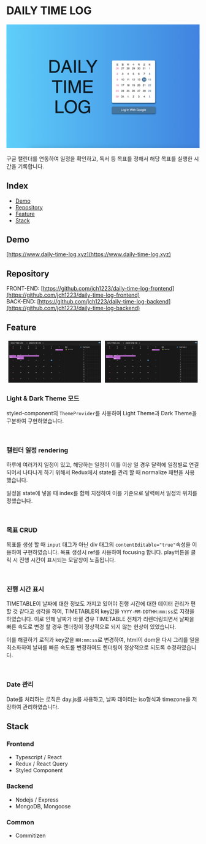 # DAILY TIME LOG

  <img src="https://github.com/jch1223/daily-time-log-frontend/blob/master/readme.assets/home.png?raw=true" alt="demo" />

구글 캘린더를 연동하여 일정을 확인하고, 독서 등 목표를 정해서 해당 목표를 실행한 시간을 기록합니다.

## Index

- [Demo](#demo)
- [Repository](#repository)
- [Feature](#feature)
- [Stack](#stack)

## Demo

[https://www.daily-time-log.xyz](https://www.daily-time-log.xyz)

## Repository

FRONT-END: [https://github.com/jch1223/daily-time-log-frontend](https://github.com/jch1223/daily-time-log-frontend)  
BACK-END: [https://github.com/jch1223/daily-time-log-backend](https://github.com/jch1223/daily-time-log-backend)

## Feature

<div style="display: flex; text-align: center;">
  <!-- 링크 수정 -->
  <img style="width: 48%; margin: 1%;" src="https://github.com/jch1223/daily-time-log-frontend/blob/master/readme.assets/running-time.gif?raw=true" alt="running-time" />
  <img style="width: 48%; margin: 1%;" src="https://github.com/jch1223/daily-time-log-frontend/blob/master/readme.assets/darkmode.gif?raw=true" alt="darkmode" />
</div>

### Light & Dark Theme 모드

styled-component의 `ThemeProvider`를 사용하여 Light Theme과 Dark Theme을 구분하여 구현하였습니다.

<br />

### 캘린더 일정 rendering

하루에 여러가지 일정이 있고, 해당하는 일정이 이틀 이상 일 경우 달력에 일정별로 연결되어서 나타나게 하기 위해서 Redux에서 state를 관리 할 때 normalize 패턴을 사용했습니다.

일정을 state에 넣을 때 index를 함께 지정하여 이를 기준으로 달력에서 일정의 위치를 정했습니다.

<br />

### 목표 CRUD

목표를 생성 할 때 `input` 태그가 아닌 div 태그의 `contentEditable="true"`속성을 이용하여 구현하였습니다. 목표 생성시 ref를 사용하여 focusing 합니다. play버튼을 클릭 시 진행 시간이 표시되는 모달창이 노출됩니다.

<br />

### 진행 시간 표시

TIMETABLE이 날짜에 대한 정보도 가지고 있어야 진행 시간에 대한 데이터 관리가 편할 것 같다고 생각을 하여, TIMETABLE의 key값을 `YYYY-MM-DDTHH:mm:ss`로 지정을 하였습니다. 이로 인해 날짜가 바뀔 경우 TIMETABLE 전체가 리렌더링되면서 날짜을 빠른 속도로 변경 할 경우 렌더링이 정상적으로 되지 않는 현상이 있었습니다.

이를 해결하기 로직과 key값을 `HH:mm:ss`로 변경하여, html이 dom을 다시 그리를 일을 최소화하여 날짜를 빠른 속도롤 변경하여도 렌더링이 정상적으로 되도록 수정하였습니다.

<br />

### Date 관리

Date를 처리하는 로직은 day.js를 사용하고, 날짜 데이터는 iso형식과 timezone을 저장하여 관리하였습니다.

## Stack

### Frontend

- Typescript / React
- Redux / React Query
- Styled Component

### Backend

- Nodejs / Express
- MongoDB, Mongoose

### Common

- Commitizen
